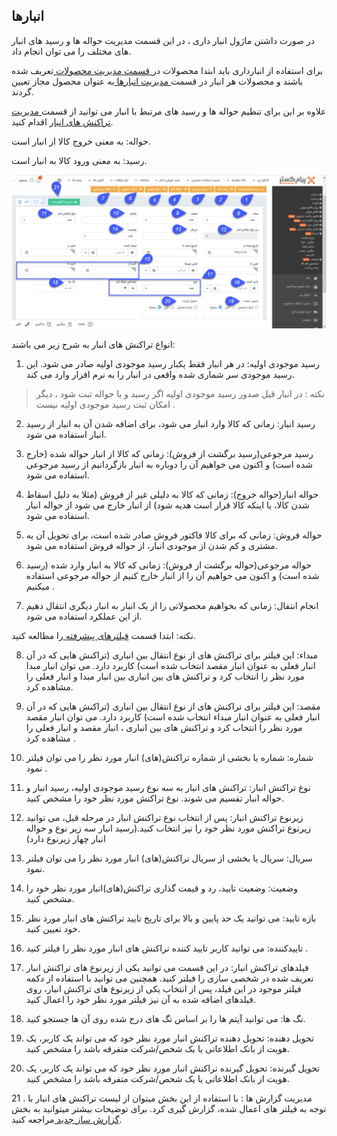 ## انبارها

در صورت داشتن ماژول انبار داری ، در این قسمت مدیریت حواله ها و رسید های انبار های مختلف را می توان انجام داد.

برای استفاده از انبارداری باید ابتدا محصولات در[ قسمت مدیریت محصولات ](https://github.com/1stco/PayamGostarDocs/blob/master/help%202.5.4/Basic-Information/Product%20management/Product-management.md)تعریف شده باشند و محصولات هر انبار در قسمت[ مدیریت انبارها ](https://github.com/1stco/PayamGostarDocs/blob/master/help%202.5.4/Settings/Warehouse-management/Warehouse-management.md)به عنوان محصول مجاز تعیین گردند.

علاوه بر این برای تنظیم حواله ها و رسید های مرتبط با انبار می توانید از قسمت[ مدیریت تراکنش های انبار](https://github.com/1stco/PayamGostarDocs/blob/master/help%202.5.4/Settings/Personalization-crm/Management-warehouse-transactions/Management-warehouse-transactions.md)  اقدام کنید.

حواله: به معنی خروج کالا از انبار است.

رسید: به معنی ورود کالا به انبار است.

![](2020-01-08_10-28-44.png)

انواع تراکنش های انبار به شرح زیر می باشند:

1. رسید موجودی اولیه: در هر انبار فقط یکبار رسید موجودی اولیه صادر می شود. این رسید موجودی سر شماری شده واقعی در انبار را به نرم افزار وارد می کند.

> نکته : در انبار قبل صدور رسید موجودی اولیه اگر رسید و یا حواله ثبت شود ، دیگر امکان ثبت رسید موجودی اولیه نیست .



2. رسید انبار: زمانی که کالا وارد انبار می شود، برای اضافه شدن آن به انبار از رسید انبار استفاده می شود.

3. رسید مرجوعی(رسید برگشت از فروش): زمانی که کالا از انبار حواله شده (خارج شده است) و اکنون می خواهیم آن را دوباره به انبار بازگردانیم از رسید مرجوعی استفاده می شود.

4. حواله انبار(حواله خروج): زمانی که کالا به دلیلی غیر از فروش (مثلا به دلیل اسقاط شدن کالا، یا اینکه کالا قرار است هدیه شود) از انبار خارج می شود از حواله  انبار استفاده می شود.

5. حواله فروش: زمانی که برای کالا فاکتور فروش صادر شده است، برای تحویل آن به مشتری و کم شدن از موجودی انبار، از حواله فروش استفاده می شود.

6. حواله مرجوعی(حواله برگشت از فروش): زمانی که کالا به انبار وارد شده (رسید شده است) و اکنون می خواهیم آن را از انبار خارج کنیم از حواله مرجوعی استفاده میکنیم .

7. انجام انتقال: زمانی که بخواهیم محصولاتی را از یک انبار به  انبار دیگری انتقال دهیم از این عملکرد استفاده می شود.

نکته: ابتدا قسمت [فیلترهای پیشرفته ](https://github.com/1stco/PayamGostarDocs/blob/master/help%202.5.4/Customer-relationship-management/Advanced-filter/Advanced-filter.md)را مطالعه کنید.


8. مبداء: این فیلتر برای تراکنش های از نوع انتقال بین انباری (تراکنش هایی که در آن انبار فعلی به عنوان انبار مقصد انتخاب شده است) کاربرد دارد. می توان انبار مبدا مورد نظر را انتخاب کرد و تراکنش های بین انباری بین انبار مبدا و انبار فعلی را مشاهده کرد.

9. مقصد: این فیلتر برای تراکنش های از نوع انتقال بین انباری (تراکنش هایی که در آن انبار فعلی به عنوان انبار مبداء انتخاب شده است) کاربرد دارد. می توان انبار مقصد مورد نظر را انتخاب کرد و تراکنش های بین انباری ، انبار مقصد و انبار فعلی را مشاهده کرد .

10. شماره: شماره یا بخشی از شماره تراکنش(های) انبار مورد نظر را می توان فیلتر نمود .

11. نوع تراکنش انبار: تراکنش های انبار به سه نوع رسید موجودی اولیه، رسید انبار و حواله انبار تقسیم می شوند. نوع تراکنش مورد نظر خود را مشخص کنید.

12. زیرنوع تراکنش انبار: پس از انتخاب نوع تراکنش انبار در مرحله قبل، می توانید زیرنوع تراکنش مورد نظر خود را نیز انتخاب کنید.(رسید انبار سه زیر نوع و حواله انبار چهار زیرنوع دارد)

13. سریال: سریال یا بخشی از سریال تراکنش(های) انبار مورد نظر را می توان فیلتر نمود.

14. وضعیت: وضعیت تایید، رد و قیمت گذاری تراکنش(های)انبار مورد نظر خود را مشخص کنید.

15. بازه تایید: می توانید یک حد پایین و بالا برای تاریخ تایید تراکنش های انبار مورد نظر خود تعیین کنید.

16. تاییدکننده: می توانید کاربر تایید کننده تراکنش های انبار مورد نظر را فیلتر کنید .

17. فیلدهای تراکنش انبار: در این قسمت می توانید یکی از زیرنوع های تراکنش انبار تعریف شده در شخصی سازی را فیلتر کنید. همچنین می توانید با استفاده از دکمه فیلتر موجود در این فیلد، پس از انتخاب یکی از زیرنوع های تراکنش انبار، روی فیلدهای اضافه شده به آن نیز فیلتر مورد نظر خود را اعمال کنید.

18. تگ ها: می توانید آیتم ها را بر اساس تگ های درج شده روی آن ها جستجو کنید.

19. تحویل دهنده: تحویل دهنده تراکنش انبار مورد نظر خود که می تواند یک کاربر، یک هویت از بانک اطلاعاتی یا یک شخص/شرکت متفرقه باشد را مشخص کنید.

20. تحویل گیرنده: تحویل گیرنده تراکنش انبار مورد نظر خود که می تواند یک کاربر، یک هویت از بانک اطلاعاتی یا یک شخص/شرکت متفرقه باشد را مشخص کنید.

21 . مدیریت گزارش ها :   با استفاده از این بخش میتوان از لیست تراکنش های انبار با توجه به فیلتر های اعمال شده، گزارش گیری کرد. برای توضیحات بیشتر میتوانید به بخش[ گزارش ساز جدید ](https://github.com/1stco/PayamGostarDocs/blob/master/help%202.5.4/Management-and-reports/Report-Builder/Report-Builder.md)مراجعه کنید.